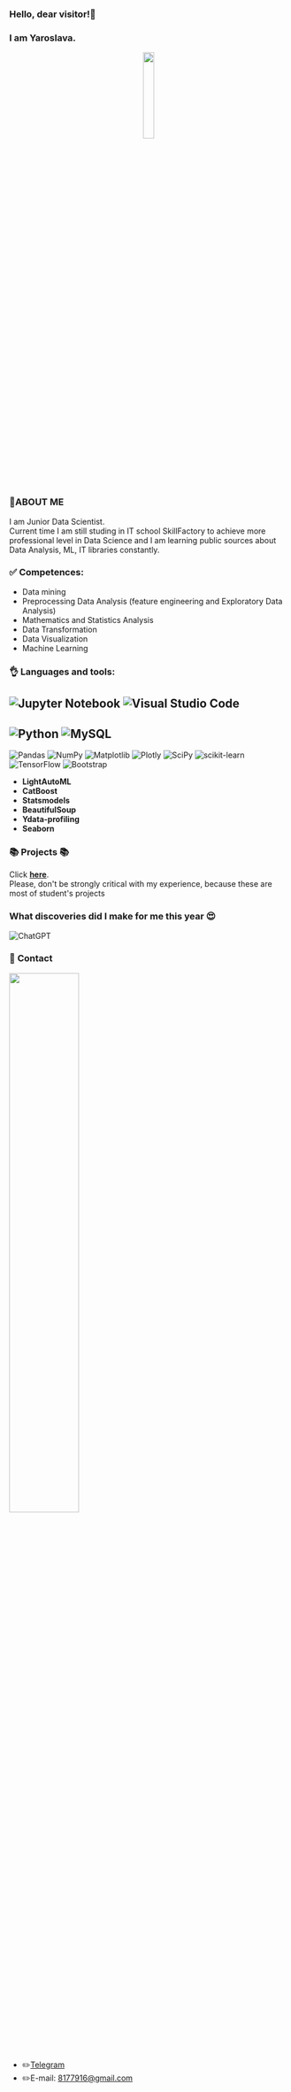 ### **Hello, dear visitor!👋**
### **I am Yaroslava.** 
<div id="header" align="center"><img src=https://media.giphy.com/media/v1.Y2lkPTc5MGI3NjExbjl2NjVqMmxnYW01b2tmZG50cDkxcWgzeHZtNWhrdnd4NzZ3ZW1vciZlcD12MV9pbnRlcm5hbF9naWZfYnlfaWQmY3Q9Zw/bZVnr05ibCddKi5eFR/giphy.gif wight=20% height=20%></div>

### 👩**ABOUT ME**

I am Junior Data Scientist.\
Current time I am still studing in IT school SkillFactory to achieve more professional level in Data Science and I am learning public sources about Data Analysis, ML, IT libraries constantly.

### ✅ **Сompetences:**
* Data mining 
* Preprocessing Data Analysis (feature engineering and Exploratory Data Analysis)
* Mathematics and Statistics Analysis
* Data Transformation
* Data Visualization
* Machine Learning


###  👌 **Languages and tools:**
![Jupyter Notebook](https://img.shields.io/badge/jupyter-%23FA0F00.svg?style=for-the-badge&logo=jupyter&logoColor=white)
![Visual Studio Code](https://img.shields.io/badge/Visual%20Studio%20Code-0078d7.svg?style=for-the-badge&logo=visual-studio-code&logoColor=white)
---
![Python](https://img.shields.io/badge/python-3670A0?style=for-the-badge&logo=python&logoColor=ffdd54)
![MySQL](https://img.shields.io/badge/mysql-4479A1.svg?style=for-the-badge&logo=mysql&logoColor=white)
---
![Pandas](https://img.shields.io/badge/pandas-%23150458.svg?style=for-the-badge&logo=pandas&logoColor=white) ![NumPy](https://img.shields.io/badge/numpy-%23013243.svg?style=for-the-badge&logo=numpy&logoColor=white) ![Matplotlib](https://img.shields.io/badge/Matplotlib-%23ffffff.svg?style=for-the-badge&logo=Matplotlib&logoColor=black) ![Plotly](https://img.shields.io/badge/Plotly-%233F4F75.svg?style=for-the-badge&logo=plotly&logoColor=white) ![SciPy](https://img.shields.io/badge/SciPy-%230C55A5.svg?style=for-the-badge&logo=scipy&logoColor=%white) ![scikit-learn](https://img.shields.io/badge/scikit--learn-%23F7931E.svg?style=for-the-badge&logo=scikit-learn&logoColor=white) ![TensorFlow](https://img.shields.io/badge/TensorFlow-%23FF6F00.svg?style=for-the-badge&logo=TensorFlow&logoColor=white) ![Bootstrap](https://img.shields.io/badge/bootstrap-%238511FA.svg?style=for-the-badge&logo=bootstrap&logoColor=white)
* **LightAutoML** 
* **CatBoost**
* **Statsmodels**
* **BeautifulSoup**
* **Ydata-profiling**
* **Seaborn**

### 📚 Projects 📚

Click **[here](https://github.com/YaroslavaVob/DataScience)**.\
Please, don't be strongly critical with my experience, because these are most of student's projects

### **What discoveries did I make for me this year 😍**
![ChatGPT](https://img.shields.io/badge/chatGPT-74aa9c?style=for-the-badge&logo=openai&logoColor=white)

### 💬 **Contact**
<img src=https://media.giphy.com/media/v1.Y2lkPTc5MGI3NjExaXMybXdrMXV3MWNmcGJ1MHFzejI3ejYwOWV2dGt1bXF5cDllcGtkYyZlcD12MV9pbnRlcm5hbF9naWZfYnlfaWQmY3Q9Zw/3oKIPnAiaMCws8nOsE/giphy.gif width=50% height=50%>

* ✏️[Telegram](https://t.me/YaraVF)
* ✏️E-mail: <a href="E-mail:8177916@gmail.com">8177916@gmail.com</a>
